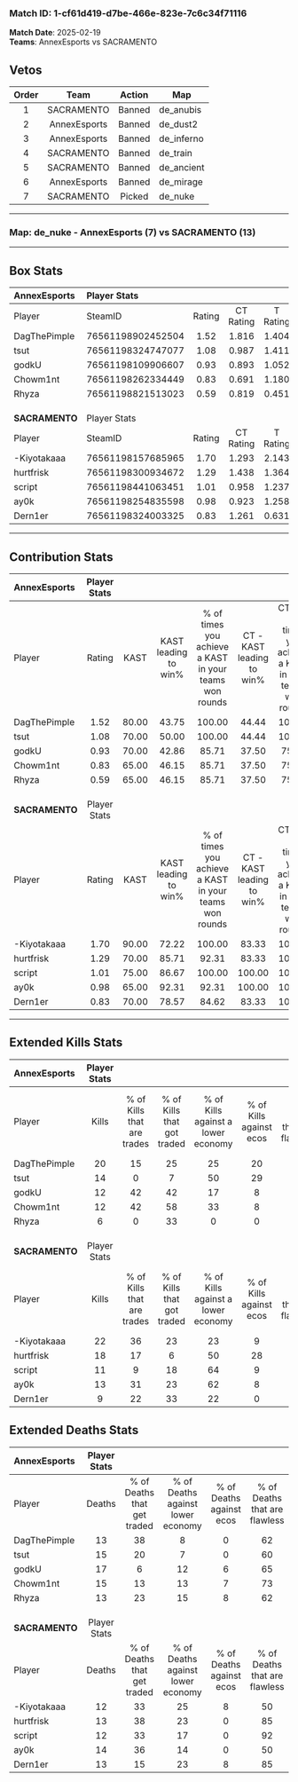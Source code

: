 ### Match ID: 1-cf61d419-d7be-466e-823e-7c6c34f71116  
**Match Date**: 2025-02-19  
**Teams**: AnnexEsports vs SACRAMENTO  

## Vetos  

| Order | Team | Action | Map |
| :---: | :--: | :----: | --- |
| 1 | SACRAMENTO | Banned | de_anubis |
| 2 | AnnexEsports | Banned | de_dust2 |
| 3 | AnnexEsports | Banned | de_inferno |
| 4 | SACRAMENTO | Banned | de_train |
| 5 | SACRAMENTO | Banned | de_ancient |
| 6 | AnnexEsports | Banned | de_mirage |
| 7 | SACRAMENTO | Picked | de_nuke |

---  

### **Map**: de_nuke - AnnexEsports (7) vs SACRAMENTO (13)  
---  

## Box Stats  

| **AnnexEsports** | Player Stats      |        |           |          |       |       |       |         |        |      |     |
| :- | :- | :-: | :-: | :-: | :-: | :-: | :-: | :-: | :-: | :-: | :-: |
| Player           | SteamID           | Rating | CT Rating | T Rating | KAST  |  ADR  | Kills | Assists | Deaths | K/D  | HS% |
| DagThePimple     | 76561198902452504 |  1.52  |   1.816   |  1.404   | 80.00 | 106.2 |  20   |    3    |   13   | 1.54 | 50  |
| tsut             | 76561198324747077 |  1.08  |   0.987   |  1.411   | 70.00 | 87.2  |  14   |    4    |   15   | 0.93 | 50  |
| godkU            | 76561198109906607 |  0.93  |   0.893   |  1.052   | 70.00 | 79.6  |  12   |    7    |   17   | 0.71 | 41  |
| Chowm1nt         | 76561198262334449 |  0.83  |   0.691   |  1.180   | 65.00 | 52.7  |  12   |    2    |   15   | 0.80 | 16  |
| Rhyza            | 76561198821513023 |  0.59  |   0.819   |  0.451   | 65.00 | 40.1  |   6   |    3    |   13   | 0.46 | 50  |
|                  |                   |        |           |          |       |       |       |         |        |      |     |
|                  |                   |        |           |          |       |       |       |         |        |      |     |
|                  |                   |        |           |          |       |       |       |         |        |      |     |
| **SACRAMENTO**   | Player Stats      |        |           |          |       |       |       |         |        |      |     |
| Player           | SteamID           | Rating | CT Rating | T Rating | KAST  |  ADR  | Kills | Assists | Deaths | K/D  | HS% |
| -Kiyotakaaa      | 76561198157685965 |  1.70  |   1.293   |  2.143   | 90.00 | 102.3 |  22   |    4    |   12   | 1.83 | 50  |
| hurtfrisk        | 76561198300934672 |  1.29  |   1.438   |  1.364   | 70.00 | 83.5  |  18   |    3    |   13   | 1.38 | 50  |
| script           | 76561198441063451 |  1.01  |   0.958   |  1.237   | 75.00 | 66.8  |  11   |    6    |   12   | 0.92 | 63  |
| ay0k             | 76561198254835598 |  0.98  |   0.923   |  1.258   | 65.00 | 74.9  |  13   |    4    |   14   | 0.93 | 53  |
| Dern1er          | 76561198324003325 |  0.83  |   1.261   |  0.631   | 70.00 | 60.4  |   9   |    4    |   13   | 0.69 | 77  |
---  

## Contribution Stats  

| **AnnexEsports** | Player Stats |       |                      |                                                        |                           |                                                             |                          |                                                            |
| :- | :-: | :-: | :-: | :-: | :-: | :-: | :-: | :-: |
| Player           |    Rating    | KAST  | KAST leading to win% | % of times you achieve a KAST in your teams won rounds | CT - KAST leading to win% | CT - % of times you achieve a KAST in your teams won rounds | T - KAST leading to win% | T - % of times you achieve a KAST in your teams won rounds |
| DagThePimple     |     1.52     | 80.00 |        43.75         |                         100.00                         |           44.44           |                           100.00                            |          42.86           |                           100.00                           |
| tsut             |     1.08     | 70.00 |        50.00         |                         100.00                         |           44.44           |                           100.00                            |          60.00           |                           100.00                           |
| godkU            |     0.93     | 70.00 |        42.86         |                         85.71                          |           37.50           |                            75.00                            |          50.00           |                           100.00                           |
| Chowm1nt         |     0.83     | 65.00 |        46.15         |                         85.71                          |           37.50           |                            75.00                            |          60.00           |                           100.00                           |
| Rhyza            |     0.59     | 65.00 |        46.15         |                         85.71                          |           37.50           |                            75.00                            |          60.00           |                           100.00                           |
|                  |              |       |                      |                                                        |                           |                                                             |                          |                                                            |
|                  |              |       |                      |                                                        |                           |                                                             |                          |                                                            |
|                  |              |       |                      |                                                        |                           |                                                             |                          |                                                            |
| **SACRAMENTO**   | Player Stats |       |                      |                                                        |                           |                                                             |                          |                                                            |
| Player           |    Rating    | KAST  | KAST leading to win% | % of times you achieve a KAST in your teams won rounds | CT - KAST leading to win% | CT - % of times you achieve a KAST in your teams won rounds | T - KAST leading to win% | T - % of times you achieve a KAST in your teams won rounds |
| -Kiyotakaaa      |     1.70     | 90.00 |        72.22         |                         100.00                         |           83.33           |                           100.00                            |          66.67           |                           100.00                           |
| hurtfrisk        |     1.29     | 70.00 |        85.71         |                         92.31                          |           83.33           |                           100.00                            |          87.50           |                           87.50                            |
| script           |     1.01     | 75.00 |        86.67         |                         100.00                         |          100.00           |                           100.00                            |          80.00           |                           100.00                           |
| ay0k             |     0.98     | 65.00 |        92.31         |                         92.31                          |          100.00           |                           100.00                            |          87.50           |                           87.50                            |
| Dern1er          |     0.83     | 70.00 |        78.57         |                         84.62                          |           83.33           |                           100.00                            |          75.00           |                           75.00                            |
---  

## Extended Kills Stats  

| **AnnexEsports** | Player Stats |                            |                            |                                    |                         |                              |                                 |                                       |                    |           |
| :- | :-: | :-: | :-: | :-: | :-: | :-: | :-: | :-: | :-: | :-: |
| Player           |    Kills     | % of Kills that are trades | % of Kills that got traded | % of Kills against a lower economy | % of Kills against ecos | % of Kills that are flawless | % of Kills that are close duels | % of Kills that are assisted by flash | Pistol Round Kills | AWP Kills |
| DagThePimple     |      20      |             15             |             25             |                 25                 |           20            |              75              |                0                |                   5                   |         6          |     4     |
| tsut             |      14      |             0              |             7              |                 50                 |           29            |              57              |                7                |                   0                   |         0          |     0     |
| godkU            |      12      |             42             |             42             |                 17                 |            8            |              75              |                0                |                   0                   |         0          |     1     |
| Chowm1nt         |      12      |             42             |             58             |                 33                 |            8            |              67              |                0                |                   0                   |         0          |     0     |
| Rhyza            |      6       |             0              |             33             |                 0                  |            0            |              83              |                0                |                   0                   |         0          |     2     |
|                  |              |                            |                            |                                    |                         |                              |                                 |                                       |                    |           |
|                  |              |                            |                            |                                    |                         |                              |                                 |                                       |                    |           |
|                  |              |                            |                            |                                    |                         |                              |                                 |                                       |                    |           |
| **SACRAMENTO**   | Player Stats |                            |                            |                                    |                         |                              |                                 |                                       |                    |           |
| Player           |    Kills     | % of Kills that are trades | % of Kills that got traded | % of Kills against a lower economy | % of Kills against ecos | % of Kills that are flawless | % of Kills that are close duels | % of Kills that are assisted by flash | Pistol Round Kills | AWP Kills |
| -Kiyotakaaa      |      22      |             36             |             23             |                 23                 |            9            |              82              |                5                |                   5                   |         0          |     1     |
| hurtfrisk        |      18      |             17             |             6              |                 50                 |           28            |              61              |               11                |                   6                   |         0          |     0     |
| script           |      11      |             9              |             18             |                 64                 |            9            |              55              |               27                |                   0                   |         2          |     2     |
| ay0k             |      13      |             31             |             23             |                 62                 |            8            |              46              |                8                |                   0                   |         0          |     0     |
| Dern1er          |      9       |             22             |             33             |                 22                 |            0            |              67              |               11                |                   0                   |         0          |     4     |
## Extended Deaths Stats  

| **AnnexEsports** | Player Stats |                             |                                   |                          |                               |                            |                           |               |
| :- | :-: | :-: | :-: | :-: | :-: | :-: | :-: | :-: |
| Player           |    Deaths    | % of Deaths that get traded | % of Deaths against lower economy | % of Deaths against ecos | % of Deaths that are flawless | % of Deaths that are close | % of Deaths while blinded | Deaths to AWP |
| DagThePimple     |      13      |             38              |                 8                 |            0             |              62               |             23             |             0             |       0       |
| tsut             |      15      |             20              |                 7                 |            0             |              60               |             13             |             7             |       0       |
| godkU            |      17      |              6              |                12                 |            6             |              65               |             12             |             0             |       1       |
| Chowm1nt         |      15      |             13              |                13                 |            7             |              73               |             0              |             0             |       1       |
| Rhyza            |      13      |             23              |                15                 |            8             |              62               |             8              |             8             |       0       |
|                  |              |                             |                                   |                          |                               |                            |                           |               |
|                  |              |                             |                                   |                          |                               |                            |                           |               |
|                  |              |                             |                                   |                          |                               |                            |                           |               |
| **SACRAMENTO**   | Player Stats |                             |                                   |                          |                               |                            |                           |               |
| Player           |    Deaths    | % of Deaths that get traded | % of Deaths against lower economy | % of Deaths against ecos | % of Deaths that are flawless | % of Deaths that are close | % of Deaths while blinded | Deaths to AWP |
| -Kiyotakaaa      |      12      |             33              |                25                 |            8             |              50               |             8              |             0             |       1       |
| hurtfrisk        |      13      |             38              |                23                 |            0             |              85               |             0              |             0             |       0       |
| script           |      12      |             33              |                17                 |            0             |              92               |             0              |             0             |       2       |
| ay0k             |      14      |             36              |                14                 |            0             |              50               |             0              |             7             |       2       |
| Dern1er          |      13      |             15              |                23                 |            8             |              85               |             0              |             0             |       1       |
